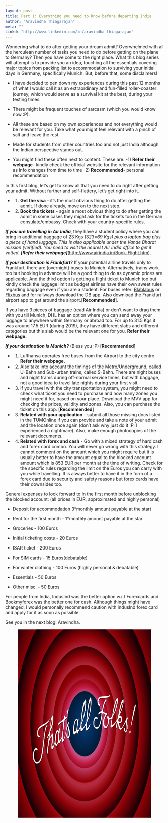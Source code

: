 ```yaml
---
layout: post
title: Part 1: Everything you need to know before departing India
author: "Aravindha Thiagarajan"
meta: ""
Linkd: "http://www.linkedin.com/in/aravindha-thiagarajan"
---
```


Wondering what to do after getting your dream admit? Overwhelmed with all the herculean number of tasks you need to do before getting on the plane to Germany? Then you have come to the right place. What this blog series will attempt is to provide you an idea, touching all the essentials covering major topics from packing list to accommodation to surviving your initial days in Germany, specifically Munich. But, before that, some disclaimers!

- I have decided to pen down my experiences during this past 12 months of what I would call it as an extraordinary and fun-filled roller-coaster journey, which would serve as a survival kit at the best, during your testing times. 

- There might be frequent touches of sarcasm (which you would know now :P).

- All these are based on my own experiences and not everything would be relevant for you. Take what you might feel relevant with a pinch of salt and leave the rest. 

- Made for students from other countries too and not just India although the Indian perspective stands out.

- You might find these often next to content. These are: 
-1) **Refer their webpage**- kindly check the official website for the relevant information as info changes from time to time
-2) **Recommended**- personal recommendation


In this first blog, let’s get to know all that you need to do right after getting your admit. Without further and self-flattery, let’s get right into it.


- 1) **Get the visa** - it’s the most obvious thing to do after getting the admit. If done already, move on to the next step.

- 2) **Book the tickets** - again a most obvious thing to do after getting the admit in some cases they might ask for the tickets too in the German consulate/embassy. Check with your country-specific rules.

**_If you are travelling in Air India_**, they have a student policy where you can bring in additional baggage of 23 Kgs (3*23=69 Kgs) plus a laptop bag plus a piece of hand luggage. This is also applicable under the Vande Bharat mission (verified). You need to visit the nearest Air India office to get it vetted. **[Refer their webpage]***(http://www.airindia.in/Book-Flight.htm).

**_If your destination is Frankfurt_**? If your potential airline travels only to Frankfurt, there are (overnight) buses to Munich. Alternatively, trains work too but booking in advance will be a good thing to do as dynamic prices are applicable. And the third option is getting a flight ticket to Munich too but kindly check the luggage limit as budget airlines have their own sweet rules regarding baggage even if you are a student. For buses refer: [Blablabus](https://www.ouibus.com/) or [Flixbus](https://global.flixbus.com/bus/germany) and for railways download the DB app. Also download the Frankfurt airport app to get around the airport.[**Recommended**].

If you have 3 pieces of baggage (read Air India) or don’t want to drag them with you till Munich, DHL has an option where you can send away your luggage to anywhere within Germany or abroad too. For up to 31.5 Kgs it was around 17.5 EUR (during 2019), they have different slabs and different categories but this slab would be the relevant one for you. **Refer their webpage.**

**_If your destination is Munich?_** (Bless you :P) [**Recommended**]
- 1) Lufthansa operates free buses from the Airport to the city centre. **Refer their webpage.**

- 2) Also take into account the timings of the Metro/Underground, called U-Bahn and Sub-urban trains, called S-Bahn. There are night buses and night trams during off-normal service times, but with baggage, not a good idea to travel late nights during your first visit.

- 3) If you travel with the city transportation system, you might need to check what ticket you need to purchase and how many zones you might need it for, based on your place. Download the MVV app for checking the prices, validity and zones. Also, you can purchase the ticket on this app. [**Recommended**]

- 3) **Related with your application** - submit all those missing docs listed in the TUMOnline if you can provide and take a note of your admit and the location once again (don’t ask why just do it :P; I experienced a nightmare). Also, make enough photocopies of the relevant documents.

- 4) **Related with forex and cash** - Go with a mixed strategy of hard cash and forex card combo. You will never go wrong with this strategy. I cannot comment on the amount which you might require but it is usually better to have the amount equal to the blocked account amount which is 853 EUR per month at the time of writing. Check for the specific rules regarding the limit on the Euros you can carry with you while travelling. It is always better to have it in the form of a forex card due to security and safety reasons but forex cards have their downsides too.

General expenses to look forward to in the first month before unblocking the blocked account: (all prices in EUR, approximated and highly personal)

- Deposit for accommodation 3*monthly amount payable at the start
- Rent for the first month - 1*monthly amount payable at the star

- Groceries - 100 Euros
- Initial ticketing costs - 20 Euros
- ISAR ticket - 200 Euros
- For SIM cards - 15  Euros(debatable)
- For winter clothing - 100 Euros (highly personal & debatable)
- Essentials - 50 Euros
- Other misc. - 50 Euros

For people from India, IndusInd was the better option w.r.t Forexcards and Bookmyforex was the better one for cash. Although things might have changed, I would personally recommend caution with IndusInd forex card and apply for it as soon as possible.

See you in the next blog! Aravindha.

<figure align="center">
<img src="/img/blog_img/Thats_all_folks.png" width="500" height="600" alt="endofdoc">
</figure>
